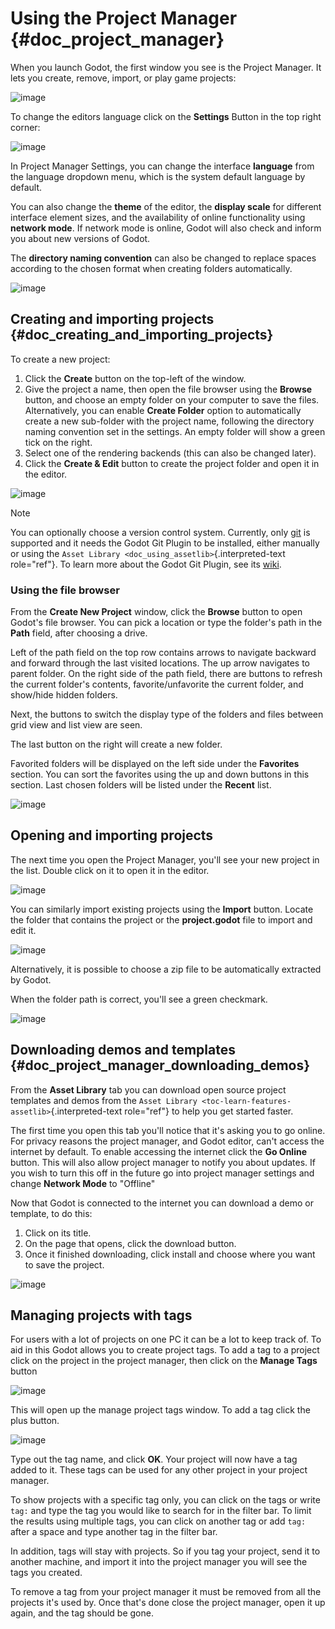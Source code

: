 # Using the Project Manager {#doc_project_manager}

When you launch Godot, the first window you see is the Project Manager.
It lets you create, remove, import, or play game projects:

![image](img/editor_ui_intro_project_manager_01.webp)

To change the editors language click on the **Settings** Button in the
top right corner:

![image](img/editor_ui_intro_project_manager_02.webp)

In Project Manager Settings, you can change the interface **language**
from the language dropdown menu, which is the system default language by
default.

You can also change the **theme** of the editor, the **display scale**
for different interface element sizes, and the availability of online
functionality using **network mode**. If network mode is online, Godot
will also check and inform you about new versions of Godot.

The **directory naming convention** can also be changed to replace
spaces according to the chosen format when creating folders
automatically.

![image](img/editor_ui_intro_project_manager_10.webp)

## Creating and importing projects {#doc_creating_and_importing_projects}

To create a new project:

1.  Click the **Create** button on the top-left of the window.
2.  Give the project a name, then open the file browser using the
    **Browse** button, and choose an empty folder on your computer to
    save the files. Alternatively, you can enable **Create Folder**
    option to automatically create a new sub-folder with the project
    name, following the directory naming convention set in the settings.
    An empty folder will show a green tick on the right.
3.  Select one of the rendering backends (this can also be changed
    later).
4.  Click the **Create & Edit** button to create the project folder and
    open it in the editor.

![image](img/editor_ui_intro_project_manager_04.webp)

> [!NOTE]
> You can optionally choose a version control system. Currently, only
> [git](https://git-scm.com) is supported and it needs the Godot Git
> Plugin to be installed, either manually or using the
> `Asset Library <doc_using_assetlib>`{.interpreted-text role="ref"}. To
> learn more about the Godot Git Plugin, see its
> [wiki](https://github.com/godotengine/godot-git-plugin/wiki).

### Using the file browser

From the **Create New Project** window, click the **Browse** button to
open Godot\'s file browser. You can pick a location or type the
folder\'s path in the **Path** field, after choosing a drive.

Left of the path field on the top row contains arrows to navigate
backward and forward through the last visited locations. The up arrow
navigates to parent folder. On the right side of the path field, there
are buttons to refresh the current folder\'s contents,
favorite/unfavorite the current folder, and show/hide hidden folders.

Next, the buttons to switch the display type of the folders and files
between grid view and list view are seen.

The last button on the right will create a new folder.

Favorited folders will be displayed on the left side under the
**Favorites** section. You can sort the favorites using the up and down
buttons in this section. Last chosen folders will be listed under the
**Recent** list.

![image](img/editor_ui_intro_project_manager_05.webp)

## Opening and importing projects

The next time you open the Project Manager, you\'ll see your new project
in the list. Double click on it to open it in the editor.

![image](img/editor_ui_intro_project_manager_06.webp)

You can similarly import existing projects using the **Import** button.
Locate the folder that contains the project or the **project.godot**
file to import and edit it.

![image](img/editor_ui_intro_project_manager_08.webp)

Alternatively, it is possible to choose a zip file to be automatically
extracted by Godot.

When the folder path is correct, you\'ll see a green checkmark.

![image](img/editor_ui_intro_project_manager_09.webp)

## Downloading demos and templates {#doc_project_manager_downloading_demos}

From the **Asset Library** tab you can download open source project
templates and demos from the
`Asset Library <toc-learn-features-assetlib>`{.interpreted-text
role="ref"} to help you get started faster.

The first time you open this tab you\'ll notice that it\'s asking you to
go online. For privacy reasons the project manager, and Godot editor,
can\'t access the internet by default. To enable accessing the internet
click the **Go Online** button. This will also allow project manager to
notify you about updates. If you wish to turn this off in the future go
into project manager settings and change **Network Mode** to \"Offline\"

Now that Godot is connected to the internet you can download a demo or
template, to do this:

1.  Click on its title.
2.  On the page that opens, click the download button.
3.  Once it finished downloading, click install and choose where you
    want to save the project.

![image](img/editor_ui_intro_project_manager_03.webp)

## Managing projects with tags

For users with a lot of projects on one PC it can be a lot to keep track
of. To aid in this Godot allows you to create project tags. To add a tag
to a project click on the project in the project manager, then click on
the **Manage Tags** button

![image](img/editor_ui_intro_project_manager_11.webp)

This will open up the manage project tags window. To add a tag click the
plus button.

![image](img/editor_ui_intro_project_manager_12.webp)

Type out the tag name, and click **OK**. Your project will now have a
tag added to it. These tags can be used for any other project in your
project manager.

To show projects with a specific tag only, you can click on the tags or
write `tag:` and type the tag you would like to search for in the filter
bar. To limit the results using multiple tags, you can click on another
tag or add `tag:` after a space and type another tag in the filter bar.

In addition, tags will stay with projects. So if you tag your project,
send it to another machine, and import it into the project manager you
will see the tags you created.

To remove a tag from your project manager it must be removed from all
the projects it\'s used by. Once that\'s done close the project manager,
open it up again, and the tag should be gone.

